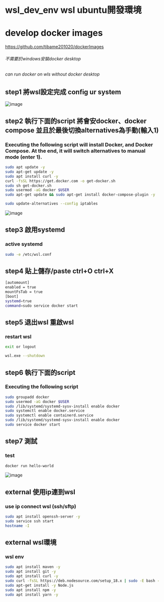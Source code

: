 # wsl_dev_env wsl ubuntu開發環境

# develop docker images
https://github.com/tibame201020/dockerImages

###### 不需要於windows安裝docker desktop
###### can run docker on wls without docker desktop

## step1 將wsl設定完成 config ur system

![image](https://user-images.githubusercontent.com/78014702/227117027-ec4179e2-12dc-4d59-84e9-4c738aeaa3a1.png)


## step2 執行下面的script 將會安docker、docker compose 並且於最後切換alternatives為手動(輸入1)
### Executing the following script will install Docker, and Docker Compose. At the end, it will switch alternatives to manual mode (enter 1).

```bash
sudo apt update -y
sudo apt-get update -y
sudo apt install curl -y
curl -fsSL https://get.docker.com -o get-docker.sh
sudo sh get-docker.sh
sudo usermod -aG docker $USER
sudo apt-get update && sudo apt-get install docker-compose-plugin -y

sudo update-alternatives --config iptables

```
![image](https://user-images.githubusercontent.com/78014702/227119171-db253795-0355-4cb6-a03c-2087adf7df02.png)

## step3 啟用systemd
### active systemd
```bash
sudo -e /etc/wsl.conf
```
## step4 貼上儲存/paste ctrl+O ctrl+X

```bash
[automount]
enabled = true
mountFsTab = true
[boot]
systemd=true
command=sudo service docker start
```
## step5 退出wsl 重啟wsl 
### restart wsl
```bash
exit or logout
```
```bash
wsl.exe --shutdown
```
## step6 執行下面的script
### Executing the following script
```bash
sudo groupadd docker
sudo usermod -aG docker $USER
sudo /lib/systemd/systemd-sysv-install enable docker
sudo systemctl enable docker.service
sudo systemctl enable containerd.service
sudo /lib/systemd/systemd-sysv-install enable docker
sudo service docker start
```
## step7 測試
### test
```bash
docker run hello-world
```
![image](https://user-images.githubusercontent.com/78014702/227119127-4b5083ee-0155-4db9-9829-0532b449d13f.png)

## external 使用ip連到wsl
### use ip connect wsl (ssh/sftp)
```bash
sudo apt install openssh-server -y
sudo service ssh start
hostname -I
```

## external wsl環境
### wsl env
```bash
sudo apt install maven -y
sudo apt install git -y
sudo apt install curl -y
sudo curl -fsSL https://deb.nodesource.com/setup_18.x | sudo -E bash -
sudo apt-get install -y Node.js
sudo apt install npm -y
sudo apt install yarn -y
```


